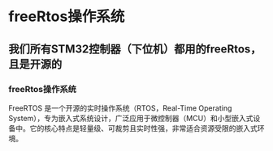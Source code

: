 # freeRtos操作系统
## 我们所有STM32控制器（下位机）都用的freeRtos，且是开源的
### freeRtos操作系统
FreeRTOS 是一个开源的实时操作系统（RTOS，Real-Time Operating System），专为嵌入式系统设计，广泛应用于微控制器（MCU）和小型嵌入式设备中。它的核心特点是轻量级、可裁剪且实时性强，非常适合资源受限的嵌入式环境。
